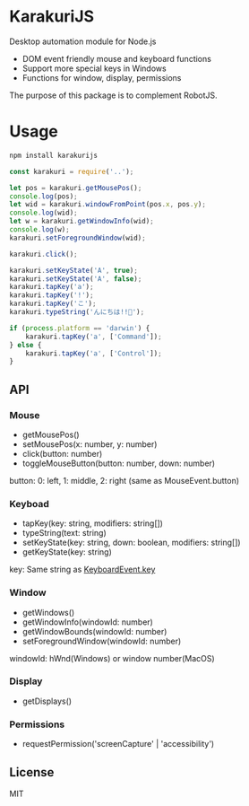 # KarakuriJS

Desktop automation module for Node.js

- DOM event friendly mouse and keyboard functions
- Support more special keys in Windows
- Functions for window, display, permissions

The purpose of this package is to complement RobotJS.


# Usage

```sh
npm install karakurijs
```

```js
const karakuri = require('..');

let pos = karakuri.getMousePos();
console.log(pos);
let wid = karakuri.windowFromPoint(pos.x, pos.y);
console.log(wid);
let w = karakuri.getWindowInfo(wid);
console.log(w);
karakuri.setForegroundWindow(wid);

karakuri.click();

karakuri.setKeyState('A', true);
karakuri.setKeyState('A', false);
karakuri.tapKey('a');
karakuri.tapKey('!');
karakuri.tapKey('こ');
karakuri.typeString('んにちは!!🍣');

if (process.platform == 'darwin') {
    karakuri.tapKey('a', ['Command']);
} else {
    karakuri.tapKey('a', ['Control']);
}
```

## API

### Mouse

- getMousePos()
- setMousePos(x: number, y: number)
- click(button: number)
- toggleMouseButton(button: number, down: number)

button: 0: left, 1: middle, 2: right (same as MouseEvent.button)

### Keyboad

- tapKey(key: string, modifiers: string[])
- typeString(text: string)
- setKeyState(key: string, down: boolean, modifiers: string[])
- getKeyState(key: string)

key: Same string as [KeyboardEvent.key](https://developer.mozilla.org/en-US/docs/Web/API/UI_Events/Keyboard_event_key_values)

### Window

- getWindows()
- getWindowInfo(windowId: number)
- getWindowBounds(windowId: number)
- setForegroundWindow(windowId: number)

windowId: hWnd(Windows) or window number(MacOS)

### Display

- getDisplays()

### Permissions

- requestPermission('screenCapture' | 'accessibility')


## License

MIT
